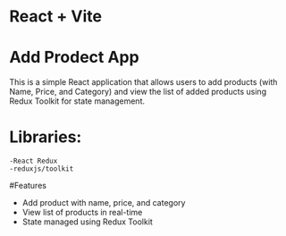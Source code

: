 # React + Vite
# Add Prodect App

This is a simple React application that allows users to add products (with Name, Price, and Category) and view the list of added products using Redux Toolkit for state management.
 
# Libraries:
    -React Redux
    -reduxjs/toolkit
#Features
- Add product with name, price, and category
- View list of products in real-time
- State managed using Redux Toolkit

